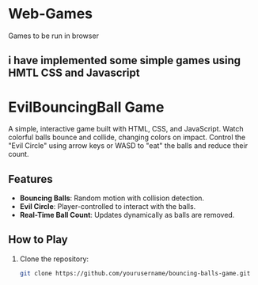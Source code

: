# Web-Games
Games to be run in browser

## i have implemented some simple games using HMTL CSS and Javascript
# EvilBouncingBall Game

A simple, interactive game built with HTML, CSS, and JavaScript. Watch colorful balls bounce and collide, changing colors on impact. Control the "Evil Circle" using arrow keys or WASD to "eat" the balls and reduce their count.

## Features
- **Bouncing Balls**: Random motion with collision detection.
- **Evil Circle**: Player-controlled to interact with the balls.
- **Real-Time Ball Count**: Updates dynamically as balls are removed.

## How to Play
1. Clone the repository:
   ```bash
   git clone https://github.com/yourusername/bouncing-balls-game.git
